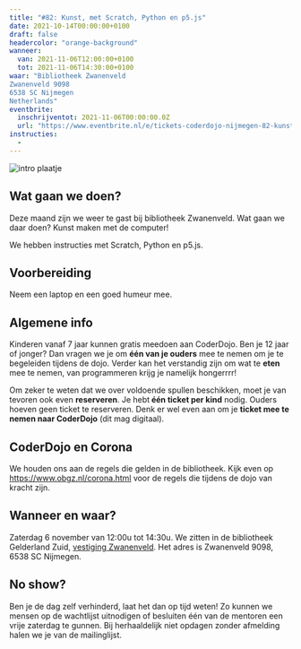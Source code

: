 ```yaml
---
title: "#82: Kunst, met Scratch, Python en p5.js"
date: 2021-10-14T00:00:00+0100
draft: false
headercolor: "orange-background"
wanneer: 
  van: 2021-11-06T12:00:00+0100
  tot: 2021-11-06T14:30:00+0100
waar: "Bibliotheek Zwanenveld
Zwanenveld 9098 
6538 SC Nijmegen 
Netherlands"
eventbrite:
  inschrijventot: 2021-11-06T00:00:00.0Z
  url: "https://www.eventbrite.nl/e/tickets-coderdojo-nijmegen-82-kunst-met-scratch-python-en-p5js-191315338327"
instructies:
  - 
---
```


![intro plaatje](https://img.evbuc.com/https%3A%2F%2Fcdn.evbuc.com%2Fimages%2F166662869%2F187233351803%2F1%2Foriginal.20211013-200731?w=480&auto=format%2Ccompress&q=75&sharp=10&rect=0%2C10%2C782%2C391&s=74abe7299c51af605137e82304530d09)



<h2>Wat gaan we doen?</h2>


Deze maand zijn we weer te gast bij bibliotheek Zwanenveld. Wat gaan we daar doen? Kunst maken met de computer! 

<!--more-->



We hebben instructies met Scratch, Python en p5.js.
<h2>Voorbereiding</h2>


Neem een laptop en een goed humeur mee.
<h2>Algemene info</h2>


Kinderen vanaf 7 jaar kunnen gratis meedoen aan CoderDojo. Ben je 12 jaar of jonger? Dan vragen we je om <strong>één van je ouders</strong> mee te nemen om je te begeleiden tijdens de dojo. Verder kan het verstandig zijn om wat te <strong>eten</strong> mee te nemen, van programmeren krijg je namelijk hongerrrr!


Om zeker te weten dat we over voldoende spullen beschikken, moet je van tevoren ook even <strong>reserveren</strong>. Je hebt<strong> één ticket per kind</strong> nodig. Ouders hoeven geen ticket te reserveren. Denk er wel even aan om je <strong>ticket mee te nemen naar CoderDojo</strong> (dit mag digitaal).
<h2>CoderDojo en Corona</h2>


We houden ons aan de regels die gelden in de bibliotheek. Kijk even op <a href="https://www.obgz.nl/corona.html" rel="nofollow noopener noreferrer" target="_blank">https://www.obgz.nl/corona.html</a> voor de regels die tijdens de dojo van kracht zijn.
<h2>Wanneer en waar?</h2>


Zaterdag 6 november van 12:00u tot 14:30u. We zitten in de bibliotheek Gelderland Zuid, <a href="https://www.obgz.nl/openingstijden/gids/detail.279863.html/bibliotheek-zwanenveld/" rel="nofollow noopener noreferrer" target="_blank">vestiging Zwanenveld</a>. Het adres is  Zwanenveld 9098, 6538 SC Nijmegen.
<h2>No show?</h2>


Ben je de dag zelf verhinderd, laat het dan op tijd weten! Zo kunnen we mensen op de wachtlijst uitnodigen of besluiten één van de mentoren een vrije zaterdag te gunnen. Bij herhaaldelijk niet opdagen zonder afmelding halen we je van de mailinglijst.


